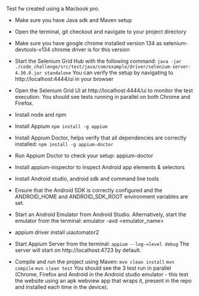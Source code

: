 Test fw created using a Macbook pro.

- Make sure you have Java sdk and Maven setup

- Open the terminal, git checkout and navigate to your project directory

- Make sure you have google chrome installed version 134 as selenium-devtools-v134 chrome driver is for this version

- Start the Selenium Grid Hub with the following command:
  `java -jar ./code_challenge/src/test/java/com/example/driver/selenium-server-4.30.0.jar standalone`
  You can verify the setup by navigating to http://localhost:4444/ui in your browser

- Open the Selenium Grid UI at http://localhost:4444/ui to monitor the test execution.
  You should see tests running in parallel on both Chrome and Firefox.

- Install node and npm

- Install Appium
  `npm install -g appium`

- Install Appium Doctor, helps verify that all dependencies are correctly installed:
  `npm install -g appium-doctor`

- Run Appium Doctor to check your setup:
  appium-doctor

- Install appium-inspector to inspect Android app elements & selectors

- Install Android studio, android sdk and command line tools

- Ensure that the Android SDK is correctly configured and the ANDROID_HOME and ANDROID_SDK_ROOT environment variables are set.

- Start an Android Emulator from Android Studio.
  Alternatively, start the emulator from the terminal:
  emulator -avd <emulator_name>

- appium driver install uiautomator2

- Start Appium Server from the terminal:
  `appium --log-=level debug`
  The server will start on http://localhost:4723 by default.

- Compile and run the project using Maven:
  `mvn clean install`
  `mvn compile`
  `mvn clean test`
  You should see the 3 test run in parallel (Chrome, Firefox and Android in the Android studio emulator - this test the website using an apk webview app that wraps it, present in the repo and installed each time in the device).
